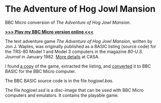 # The Adventure of Hog Jowl Mansion

BBC Micro conversion of *The Adventure of Hog Jowl Mansion*.

[**>>> Play my BBC Micro version online <<<**](http://bbcmicro.co.uk//jsbeeb/play.php?autoboot&disc=https://raw.githubusercontent.com/ahope1/hog-jowl-mansion/main/hogjowl.ssd)

The text adventure game *The Adventure of Hog Jowl Mansion*, written by Jon J. Waples, was originally published as a BASIC listing (source code) for the TRS-80 Model 1 and Model 3 computers in the magazine *80-U.S. Journal* in January 1982. [More details](http://www.solutionarchive.com/game/id%2C7098/Adventure+of+Hog+Jowl+Mansion%2C+The.html) at CASA.

I found [a copy](https://www.planetemu.net/roms/tandy-radio-shack-trs-80-model-1?page=H) of the game, extracted the listing, and [converted](https://github.com/ahope1/hog-jowl-mansion/compare/a86ab93...9199b71#diff-ffc3daad39ba03585b6331dac0ca7cb587a5455c429b821525ee5ca6270bc334) it to BBC BASIC for the BBC Micro computer.

The BBC BASIC source code is in the file *hogjowl.bas*. 

The file *hogjowl.ssd* is a disc-image that can be used with BBC Micro computers and emulators. It contains the playable game. 
